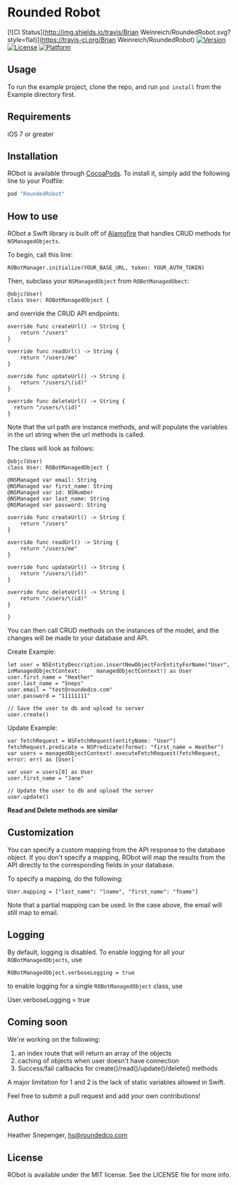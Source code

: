 # Rounded Robot

[![CI Status](http://img.shields.io/travis/Brian Weinreich/RoundedRobot.svg?style=flat)](https://travis-ci.org/Brian Weinreich/RoundedRobot)
[![Version](https://img.shields.io/cocoapods/v/RoundedRobot.svg?style=flat)](http://cocoapods.org/pods/RoundedRobot)
[![License](https://img.shields.io/cocoapods/l/RoundedRobot.svg?style=flat)](http://cocoapods.org/pods/RoundedRobot)
[![Platform](https://img.shields.io/cocoapods/p/RoundedRobot.svg?style=flat)](http://cocoapods.org/pods/RoundedRobot)

## Usage

To run the example project, clone the repo, and run `pod install` from the Example directory first.

## Requirements

iOS 7 or greater

## Installation

RObot is available through [CocoaPods](http://cocoapods.org). To install
it, simply add the following line to your Podfile:

```ruby
pod "RoundedRobot"
```

## How to use

RObot a Swift library is built off of [Alamofire](https://github.com/Alamofire/Alamofire) that handles CRUD methods for `NSManagedObjects`. 

To begin, call this line:

    ROBotManager.initialize(YOUR_BASE_URL, token: YOUR_AUTH_TOKEN)

Then, subclass your `NSManagedObject` from `ROBotManagedObect`:

  	@objc(User)
  	class User: ROBotManagedObject {

and override the CRUD API endpoints:

  	override func createUrl() -> String {
    	return "/users"
  	}

  	override func readUrl() -> String {
    	return "/users/me"
  	}

	override func updateUrl() -> String {
   		return "/users/\(id)"
	}

    override func deleteUrl() -> String {
      return "/users/\(id)"
    }

Note that the url path are instance methods, and will populate the variables in the url string when the url methods is called.

The class will look as follows:

  	@objc(User)
  	class User: ROBotManagedObject {

  	@NSManaged var email: String
  	@NSManaged var first_name: String
  	@NSManaged var id: NSNumber
  	@NSManaged var last_name: String
  	@NSManaged var password: String

  	override func createUrl() -> String {
    	return "/users"
  	}

  	override func readUrl() -> String {
    	return "/users/me"
  	}

  	override func updateUrl() -> String {
    	return "/users/\(id)"
  	}

  	override func deleteUrl() -> String {
    	return "/users/\(id)"
  	}

  	}

You can then call CRUD methods on the instances of the model, and the changes will be made to your database and API. 

Create Example:

  	let user = NSEntityDescription.insertNewObjectForEntityForName("User", inManagedObjectContext:     managedObjectContext!) as User
  	user.first_name = "Heather"
  	user.last_name = "Sneps"
  	user.email = "test@roundedco.com"
  	user.password = "11111111"

  	// Save the user to db and upload to server
  	user.create()


Update Example:

  	var fetchRequest = NSFetchRequest(entityName: "User")
  	fetchRequest.predicate = NSPredicate(format: "first_name = Heather")
  	var users = managedObjectContext!.executeFetchRequest(fetchRequest, error: err) as [User]

  	var user = users[0] as User
  	user.first_name = "Jane"

  	// Update the user to db and upload the server
  	user.update()

**Read and Delete methods are similar**


## Customization

You can specify a custom mapping from the API response to the database object. If you don't specify a mapping, RObot will map the results from the API directly to the corresponding fields in your database.

To specify a mapping, do the following:

  	User.mapping = ["last_name": "lname", "first_name": "fname"]

Note that a partial mapping can be used. In the case above, the email will still map to email.

## Logging

By default, logging is disabled. To enable logging for all your `ROBotManagedObjects`, use 

  	ROBotManagedObject.verboseLogging = true

to enable logging for a single `ROBotManagedObject` class, use

  User.verboseLogging = true

## Coming soon
We're working on the following:

1. an index route that will return an array of the objects
2. caching of objects when user doesn't have connection
3. Success/fail callbacks for create()/read()/update()/delete() methods

A major limitation for 1 and 2 is the lack of static variables allowed in Swift.


Feel free to submit a pull request and add your own contributions!



## Author

Heather Snepenger, hs@roundedco.com

## License

RObot is available under the MIT license. See the LICENSE file for more info.